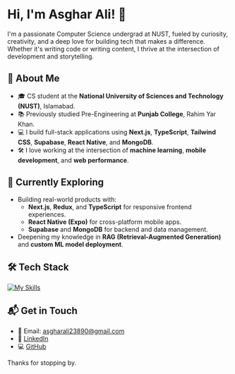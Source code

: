 # Hi, I'm Asghar Ali! 👋

I'm a passionate Computer Science undergrad at NUST, fueled by curiosity, creativity, and a deep love for building tech that makes a difference. Whether it's writing code or writing content, I thrive at the intersection of development and storytelling.


## 🚀 About Me

- 🎓 CS student at the **National University of Sciences and Technology (NUST)**, Islamabad.
- 📚 Previously studied Pre-Engineering at **Punjab College**, Rahim Yar Khan.
- 💻 I build full-stack applications using **Next.js**, **TypeScript**, **Tailwind CSS**, **Supabase**, **React Native**, and **MongoDB**.
- 🛠️ I love working at the intersection of **machine learning**, **mobile development**, and **web performance**.

## 🧠 Currently Exploring

- Building real-world products with:
  - **Next.js**, **Redux**, and **TypeScript** for responsive frontend experiences.
  - **React Native (Expo)** for cross-platform mobile apps.
  - **Supabase** and **MongoDB** for backend and data management.
- Deepening my knowledge in **RAG (Retrieval-Augmented Generation)** and **custom ML model deployment**.
  

## 🛠️ Tech Stack

[![My Skills](https://skillicons.dev/icons?i=js,ts,react,next,redux,tailwind,html,css,nodejs,mongodb,python,kotlin,flutter,git,github,vercel,render)](https://skillicons.dev)

## 📬 Get in Touch

- 📧 Email: [asgharali23890@gmail.com](mailto:asgharali23890@gmail.com)
- 💼 [LinkedIn](https://linkedin.com/in/Asghar18)
- 💻 [GitHub](https://github.com/Asghar-18)

Thanks for stopping by.
